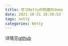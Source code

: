 ```yaml
---
title: 学习Netty时构建的demo
date: 2021-10-31 18:30:53
tags: netty
categories: Netty
---
```


<!--more-->

详情见[github](https://github.com/fFee-ops/NeetyPro)